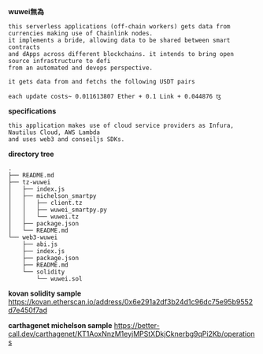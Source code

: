 **wuwei無為**
``` 
this serverless applications (off-chain workers) gets data from currencies making use of Chainlink nodes.
it implements a bride, allowing data to be shared between smart contracts
and dApps across different blockchains. it intends to bring open source infrastructure to defi
from an automated and devops perspective.

it gets data from and fetchs the following USDT pairs

each update costs~ 0.011613807 Ether + 0.1 Link + 0.044876 ꜩ
``` 
**specifications** 
``` 
this application makes use of cloud service providers as Infura, Nautilus Cloud, AWS Lambda 
and uses web3 and conseiljs SDKs.
```
**directory tree**
```
.
├── README.md
├── tz-wuwei
│   ├── index.js
│   ├── michelson_smartpy
│   │   ├── client.tz
│   │   ├── wuwei_smartpy.py
│   │   └── wuwei.tz
│   ├── package.json
│   └── README.md
└── web3-wuwei
    ├── abi.js
    ├── index.js
    ├── package.json
    ├── README.md
    └── solidity
        └── wuwei.sol
```

**kovan solidity sample**
https://kovan.etherscan.io/address/0x6e291a2df3b24d1c96dc75e95b9552d7e450f7ad

**carthagenet michelson sample** 
https://better-call.dev/carthagenet/KT1AoxNnzM1eyjMPStXDkjCknerbg9qPi2Kb/operations
